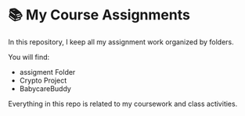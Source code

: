 # 📚 My Course Assignments

In this repository, I keep all my assignment work organized by folders.

You will find:
- assigment Folder
- Crypto Project
- BabycareBuddy

Everything in this repo is related to my coursework and class activities.
